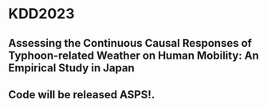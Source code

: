 # KDD2023
## Assessing the Continuous Causal Responses of Typhoon-related Weather on Human Mobility: An Empirical Study in Japan
## Code will be released ASPS!.
